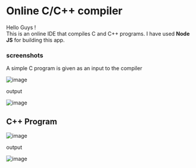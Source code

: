 # Online C/C++ compiler
Hello Guys ! <br> 
This is an online IDE that compiles C and C++ programs. I have used **Node JS** for building this app.

### screenshots
A simple C program is given as an input to the compiler

![image](https://user-images.githubusercontent.com/108893676/219941108-04da78fe-9312-41bb-be7c-6c95652bbef5.png)

output

![image](https://user-images.githubusercontent.com/108893676/219941123-3171ef4b-d6cd-43cf-9ffd-2a9134fb6f51.png)

## C++ Program

![image](https://user-images.githubusercontent.com/108893676/219941492-236af9fc-455d-4a5e-9d67-3b5937f58df2.png)

output

![image](https://user-images.githubusercontent.com/108893676/219941508-d06a4bd9-5f21-43a6-8ebf-69c1ec1ddd5c.png)


